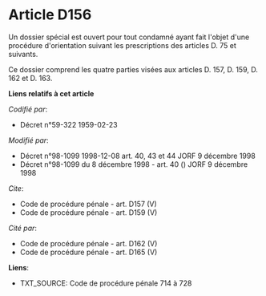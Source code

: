 # Article D156

Un dossier spécial est ouvert pour tout condamné ayant fait l'objet d'une procédure d'orientation suivant les prescriptions
des articles D. 75 et suivants. 

Ce dossier comprend les quatre parties visées aux articles D. 157, D. 159, D. 162 et D. 163.

**Liens relatifs à cet article**

_Codifié par_:

  - Décret n°59-322 1959-02-23

_Modifié par_:

  - Décret n°98-1099 1998-12-08 art. 40, 43 et 44 JORF 9 décembre 1998
  - Décret n°98-1099 du 8 décembre 1998 - art. 40 () JORF 9 décembre 1998

_Cite_:

  - Code de procédure pénale - art. D157 (V)
  - Code de procédure pénale - art. D159 (V)

_Cité par_:

  - Code de procédure pénale - art. D162 (V)
  - Code de procédure pénale - art. D165 (V)

**Liens**:

  - TXT_SOURCE: Code de procédure pénale 714 à 728
